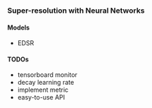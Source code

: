 ### Super-resolution with Neural Networks

#### Models

- EDSR

#### TODOs

- tensorboard monitor
- decay learning rate
- implement metric
- easy-to-use API
